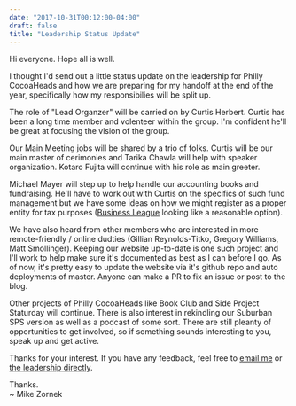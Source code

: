 ```yaml
---
date: "2017-10-31T00:12:00-04:00"
draft: false
title: "Leadership Status Update"
---
```


Hi everyone. Hope all is well. 

I thought I'd send out a little status update on the leadership for Philly CocoaHeads and how we are preparing for my handoff at the end of the year, specifically how my responsibilies will be split up.

The role of "Lead Organzer" will be carried on by Curtis Herbert. Curtis has been a long time member and volenteer within the group. I'm confident he'll be great at focusing the vision of the group.

Our Main Meeting jobs will be shared by a trio of folks. Curtis will be our main master of cerimonies and Tarika Chawla will help with speaker organization. Kotaro Fujita will continue with his role as main greeter.

Michael Mayer will step up to help handle our accounting books and fundraising. He'll have to work out with Curtis on the specifics of such fund management but we have some ideas on how we might register as a proper entity for tax purposes ([Business League](https://www.irs.gov/charities-non-profits/other-non-profits/life-cycle-of-a-business-league-trade-association) looking like a reasonable option).

We have also heard from other members who are interested in more remote-friendly / online dudties (Gillian Reynolds-Titko, Gregory Williams, Matt Smollinger). Keeping our website up-to-date is one such project and I'll work to help make sure it's documented as best as I can before I go. As of now, it's pretty easy to update the website via it's github repo and auto deployments of master. Anyone can make a PR to fix an issue or post to the blog.

Other projects of Philly CocoaHeads like Book Club and Side Project Staturday will continue. There is also interest in rekindling our Suburban SPS version as well as a podcast of some sort. There are still pleanty of opportunities to get involved, so if something sounds interesting to you, speak up and get active.

Thanks for your interest. If you have any feedback, feel free to [email me](mailto:zorn@phillycocoa.org) or [the leadership directly](mailto:leadership@phillycocoa.org).

Thanks.  
~ Mike Zornek